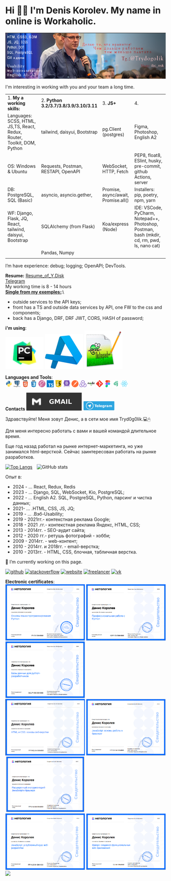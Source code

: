 # Hi 👋🏼 I'm Denis Korolev. My name in online is Workaholic.
![For me is interesting to work with you and your team a long time.](https://github.com/Tryd0g0lik/Tryd0g0lik/blob/main/gitHub.png)

I'm interesting in working with you and your team a long time.

|||||
|:------|:------|:------|:------|
|1. **My a working skills:**|2. **Python 3.2/3.7/3.8/3.9/3.10/3.11**|3. **JS+**|4.|
|Languages: SCSS, HTML, JS,TS, React, Redux, Router, Toolkit, DOM, Python|tailwind, daisyui, Bootstrap|pg.Client (postgres)|Figma, Photoshop, English A2|
|OS: Windows & Ubuntu|Requests, Postman, RESTAPI, OpenAPI|WebSocket, HTTP, Fetch|PEP8, float8, ESlint, husky, pre-commit, github Actions, server|
|DB: PostgreSQL, SQL (Basic)|asyncio, asyncio.gether, |Promise, async/await, Promise.all()|Installers: pip, poetry, npm, yarn|
|WF: Django, Flask,  JQ, React, tailwind, daisyui, Bootstrap|SQLAlchemy (from Flask)|Koa/express (Node)|IDE: VSCode, PyCharm, Notepad++, Photoshop, Postman,  bash (mkdir, cd, rm, pwd, ls, nano cat)|
||Pandas, Numpy|||
|||||

I’m have experience: debug; logging; OpenAPI; DevTools.

**Resume:** [Resume_of_Y.Disk](https://disk.yandex.ru/i/A9eajolzDHaxhw) \
[Telegram](https://t.me/Trydogolik) \
﻿﻿My working time is 8 - 14 hours \
[**Single from my exemples:**](https://github.com/Tryd0g0lik/weather):\
- outside services to the API keys;
- front has a TS and outside data services by API, one FW to the css and components;
- back has a Django, DRF, DRF JWT, CORS, HASH of password;

**i'm using**: \
![pycharm](./pch.png)
![Visual_Studio_Code](./VSC.png)
![Notepad++](./Notepad++.png) 

**Languages and Tools**: \
<img src="./python-original.svg" width="22" />
<img src="./postgresql-original-wordmark.svg" width="22" />
<img src="././html5-original-wordmark.svg" width="22" />
<img src="./css3-original-wordmark.svg" width="22" />
<img src="./sass.png" width="22" />
<img src="./ts.png" width="22" />
<img src="./JS.png" width="22" />
<img src="./bootstrap-plain-wordmark.svg" width="22" />
<img src="./postman.svg" width="22" />
<img src="./redux-original.svg" width="22" />
<img src="./nodejs-original-wordmark.svg" width="22" />
<img src="./68747470733a2f2f7777772e766563746f726c6f676f2e7a6f6e652f6c6f676f732f6769742d73636d2f6769742d73636d2d69636f6e2e737667.svg" width="22" />
[<img src="./figma_logo_icon_1701.png" width="22px" />](https://vk.com/tryd0g0lik)
[<img src="./file_type_django_ico.png" width="22px" />](https://vk.com/tryd0g0lik)
[<img src="./react_original_logo_.png" width="22px" />](https://vk.com/tryd0g0lik)

**Contacts**
[<img src="./gmail.svg" />](mailto:work80@mail,ru)
[<img src="./telegramm.jpeg" height="30" />](https://t.me/Trydogolik)

Здравствуйте!
Меня зовут Денис, а в сети мое имя Tryd0g0lik.💻🖱

Для меня интересно работать с вами и вашей командой длительное время.

Еще год назад работал на рынке интернет-маркетинга, но уже занимался html-версткой. 
Сейчас заинтересован работать на рынке разработков.



[![Top Langs](https://github-readme-stats.vercel.app/api/top-langs/?username=Tryd0g0lik)](https://github.com/anuraghazra/github-readme-stats) ![GitHub stats](https://github-readme-stats.vercel.app/api?username=Tryd0g0lik&show_icons=true)  


Опыт в:
- 2024 - ... React, Redux, Redis
- 2023 - ... Django, SQL, WebSocket, Kio, PostgreSQL;
- 2022 - ... English A2. SQL, PostgreSQL, Python, парсинг и чистка данных;
- 2021- ... .HTML, CSS, JS, JQ;
- 2019 - ... .Вэб-Usability;
- 2019 - 2021гг.- контекстная реклама Google;
- 2018 - 2021 .гг.- контекстная реклама Яндекс, HTML, CSS;
- 2013 - 2014гг. - SEO-аудит сайта;
- 2012 - 2020 гг.- ретушь фотографий - хобби;
- 2009 - 2014гг. - web-контент;
- 2010 - 2014гг. и 2018гг. - email-верстка;
- 2010 - 2013гг. - HTML, CSS, блочная, табличная верстка.

🔭 I’m currently working on this page. 


[<img src='https://cdn.jsdelivr.net/npm/simple-icons@3.0.1/icons/github.svg' alt='github' height='22'>](https://github.com/Tryd0g0lik)  [<img src='https://cdn.jsdelivr.net/npm/simple-icons@3.0.1/icons/stackoverflow.svg' alt='stackoverflow' height='22'>](https://stackoverflow.com/users/17173857/tryd0g0lik)  [<img src='https://cdn.jsdelivr.net/npm/simple-icons@3.0.1/icons/icloud.svg' alt='website' height='22'>](https://54seo.ru/)  [<img src='https://cdn.jsdelivr.net/npm/simple-icons@3.0.1/icons/freelancer.svg' alt='freelancer' height='40'>](https://freelance.ru/Trydogolik)  [<img src='https://cdn.jsdelivr.net/npm/simple-icons@3.0.1/icons/vk.svg' alt='vk' height='22'>](https://vk.com/tryd0g0lik)  

**Electronic certificates**: \
<a href="./Osnovy_Python.png" target="_blank"><img src="./Osnovy_Python.png" width="250px" /></a>
<a href="./Netologe_profassional_Python.png" target="_blank"><img src="./Netologe_profassional_Python.png" width="250px"  /></a>
<a href="./netologe_db_python.png" target="_blank"><img src="./netologe_db_python.png" width="250px" /></a> \
<a href="./Netologe_html_css.png" target="_blank"><img src="./Netologe_html_css.png" width="250px" /></a> 
<a href="./Netologe_JavaScript.png" target="_blank"><img src="./Netologe_JavaScript.png" width="250px" /></a> 
<a href="./Netologe_JavaScript_browsers.png" target="_blank"><img src="./Netologe_JavaScript_browsers.png" width="250px" /></a> \
<a href="./Netologe_JavaScript_midle.png" target="_blank"><img src="./Netologe_JavaScript_midle.png" width="250px" /></a> 
<a href="./Netologe_web-interface_Django.png" target="_blank"><img src="./Netologe_web-interface_Django.png" width="250px" /></a> 
<a href="./Kurs_angliiskogo_azy`ka.jpg" target="_blank"><img src="./Kurs_angliiskogo_azy`ka.jpg" width="250px" /></a>



